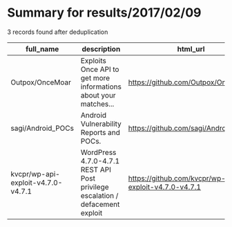 
# Summary for results/2017/02/09
    
3 records found after deduplication

| full_name | description | html_url | matched_list | matched_count | pushed_at | size | stargazers_count | language | forks_count |
|------------------------------------|-------------------------------------------------------------------------------|-------------------------------------------------------|-----------------------|-----------------|---------------------------|--------|--------------------|------------|---------------|
| Outpox/OnceMoar | Exploits Once API to get more informations about your matches... | https://github.com/Outpox/OnceMoar | ['exploit'] | 1 | 2017-02-09 16:30:34+00:00 | 4 | 0 | PHP | 0 |
| sagi/Android_POCs | Android Vulnerability Reports and POCs. | https://github.com/sagi/Android_POCs | ['vulnerability poc'] | 1 | 2017-02-09 01:42:21+00:00 | 2611 | 22 | C | 12 |
| kvcpr/wp-api-exploit-v4.7.0-v4.7.1 | WordPress 4.7.0-4.7.1 REST API Post privilege escalation / defacement exploit | https://github.com/kvcpr/wp-api-exploit-v4.7.0-v4.7.1 | ['exploit'] | 1 | 2017-02-09 18:49:06+00:00 | 4 | 3 | JavaScript | 1 |
